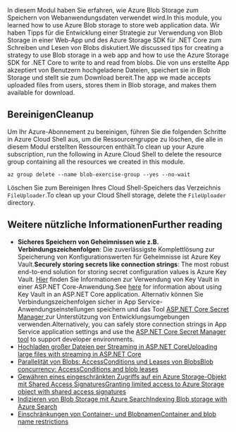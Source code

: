 <span data-ttu-id="b69e0-101">In diesem Modul haben Sie erfahren, wie Azure Blob Storage zum Speichern von Webanwendungsdaten verwendet wird.</span><span class="sxs-lookup"><span data-stu-id="b69e0-101">In this module, you learned how to use Azure Blob storage to store web application data.</span></span> <span data-ttu-id="b69e0-102">Wir haben Tipps für die Entwicklung einer Strategie zur Verwendung von Blob Storage in einer Web-App und des Azure Storage SDK für .NET Core zum Schreiben und Lesen von Blobs diskutiert.</span><span class="sxs-lookup"><span data-stu-id="b69e0-102">We discussed tips for creating a strategy to use Blob storage in a web app and how to use the Azure Storage SDK for .NET Core to write to and read from blobs.</span></span> <span data-ttu-id="b69e0-103">Die von uns erstellte App akzeptiert von Benutzern hochgeladene Dateien, speichert sie in Blob Storage und stellt sie zum Download bereit.</span><span class="sxs-lookup"><span data-stu-id="b69e0-103">The app we made accepts uploaded files from users, stores them in Blob storage, and makes them available for download.</span></span>

## <a name="cleanup"></a><span data-ttu-id="b69e0-104">Bereinigen</span><span class="sxs-lookup"><span data-stu-id="b69e0-104">Cleanup</span></span>

<span data-ttu-id="b69e0-105">Um Ihr Azure-Abonnement zu bereinigen, führen Sie die folgenden Schritte in Azure Cloud Shell aus, um die Ressourcengruppe zu löschen, die alle in diesem Modul erstellten Ressourcen enthält.</span><span class="sxs-lookup"><span data-stu-id="b69e0-105">To clean up your Azure subscription, run the following in Azure Cloud Shell to delete the resource group containing all the resources we created in this module.</span></span>

```console
az group delete --name blob-exercise-group --yes --no-wait
```

<span data-ttu-id="b69e0-106">Löschen Sie zum Bereinigen Ihres Cloud Shell-Speichers das Verzeichnis `FileUploader`.</span><span class="sxs-lookup"><span data-stu-id="b69e0-106">To clean up your Cloud Shell storage, delete the `FileUploader` directory.</span></span>

## <a name="further-reading"></a><span data-ttu-id="b69e0-107">Weitere nützliche Informationen</span><span class="sxs-lookup"><span data-stu-id="b69e0-107">Further reading</span></span>

* <span data-ttu-id="b69e0-108">**Sicheres Speichern von Geheimnissen wie z.B. Verbindungszeichenfolgen**: Die zuverlässigste Komplettlösung zur Speicherung von Konfigurationswerten für Geheimnisse ist Azure Key Vault.</span><span class="sxs-lookup"><span data-stu-id="b69e0-108">**Securely storing secrets like connection strings**: The most robust end-to-end solution for storing secret configuration values is Azure Key Vault.</span></span> <span data-ttu-id="b69e0-109">[Hier](https://docs.microsoft.com/aspnet/core/security/key-vault-configuration?view=aspnetcore-2.1&tabs=aspnetcore2x) finden Sie Informationen zur Verwendung von Key Vault in einer ASP.NET Core-Anwendung.</span><span class="sxs-lookup"><span data-stu-id="b69e0-109">See [here](https://docs.microsoft.com/aspnet/core/security/key-vault-configuration?view=aspnetcore-2.1&tabs=aspnetcore2x) for information about using Key Vault in an ASP.NET Core application.</span></span> <span data-ttu-id="b69e0-110">Alternativ können Sie Verbindungszeichenfolgen sicher in App Service-Anwendungseinstellungen speichern und das Tool [ASP.NET Core Secret Manager ](https://docs.microsoft.com/aspnet/core/security/app-secrets?view=aspnetcore-2.1&tabs=windows) zur Unterstützung von Entwicklungsumgebungen verwenden.</span><span class="sxs-lookup"><span data-stu-id="b69e0-110">Alternatively, you can safely store connection strings in App Service application settings and use the [ASP.NET Core Secret Manager tool](https://docs.microsoft.com/aspnet/core/security/app-secrets?view=aspnetcore-2.1&tabs=windows) to support developer environments.</span></span>
* [<span data-ttu-id="b69e0-111">Hochladen großer Dateien per Streaming in ASP.NET Core</span><span class="sxs-lookup"><span data-stu-id="b69e0-111">Uploading large files with streaming in ASP.NET Core</span></span>](https://docs.microsoft.com/aspnet/core/mvc/models/file-uploads?view=aspnetcore-2.1#uploading-large-files-with-streaming)
* [<span data-ttu-id="b69e0-112">Parallelität von Blobs: AccessConditions und Leases von Blobs</span><span class="sxs-lookup"><span data-stu-id="b69e0-112">Blob concurrency: AccessConditions and blob leases</span></span>](https://azure.microsoft.com/blog/managing-concurrency-in-microsoft-azure-storage-2/)
* [<span data-ttu-id="b69e0-113">Gewähren eines eingeschränkten Zugriffs auf ein Azure Storage-Objekt mit Shared Access Signatures</span><span class="sxs-lookup"><span data-stu-id="b69e0-113">Granting limited access to Azure Storage object with shared access signatures</span></span>](https://docs.microsoft.com/azure/storage/common/storage-dotnet-shared-access-signature-part-1)
* [<span data-ttu-id="b69e0-114">Indizieren von Blob Storage mit Azure Search</span><span class="sxs-lookup"><span data-stu-id="b69e0-114">Indexing Blob storage with Azure Search</span></span>](https://docs.microsoft.com/azure/search/search-howto-indexing-azure-blob-storage)
* [<span data-ttu-id="b69e0-115">Einschränkungen von Container- und Blobnamen</span><span class="sxs-lookup"><span data-stu-id="b69e0-115">Container and blob name restrictions</span></span>](https://docs.microsoft.com/rest/api/storageservices/naming-and-referencing-containers--blobs--and-metadata#resource-names)